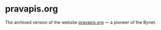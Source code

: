 # pravapis.org
The archived version of the website [pravapis.org](https://pravapis.org.dyskurs.be) — a pioneer of the Bynet.
